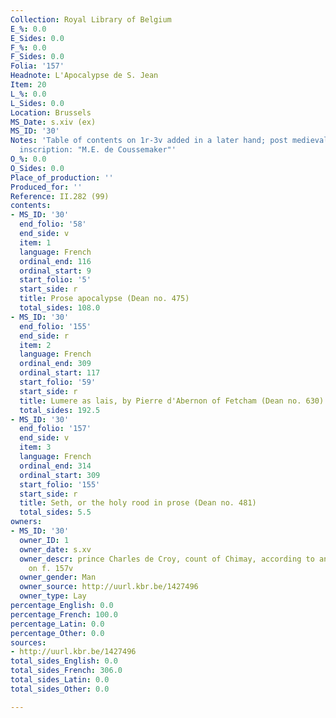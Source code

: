 ```yaml
---
Collection: Royal Library of Belgium
E_%: 0.0
E_Sides: 0.0
F_%: 0.0
F_Sides: 0.0
Folia: '157'
Headnote: L'Apocalypse de S. Jean
Item: 20
L_%: 0.0
L_Sides: 0.0
Location: Brussels
MS_Date: s.xiv (ex)
MS_ID: '30'
Notes: 'Table of contents on 1r-3v added in a later hand; post medieval owner ex-libris
  inscription: "M.E. de Coussemaker"'
O_%: 0.0
O_Sides: 0.0
Place_of_production: ''
Produced_for: ''
Reference: II.282 (99)
contents:
- MS_ID: '30'
  end_folio: '58'
  end_side: v
  item: 1
  language: French
  ordinal_end: 116
  ordinal_start: 9
  start_folio: '5'
  start_side: r
  title: Prose apocalypse (Dean no. 475)
  total_sides: 108.0
- MS_ID: '30'
  end_folio: '155'
  end_side: r
  item: 2
  language: French
  ordinal_end: 309
  ordinal_start: 117
  start_folio: '59'
  start_side: r
  title: Lumere as lais, by Pierre d'Abernon of Fetcham (Dean no. 630)
  total_sides: 192.5
- MS_ID: '30'
  end_folio: '157'
  end_side: v
  item: 3
  language: French
  ordinal_end: 314
  ordinal_start: 309
  start_folio: '155'
  start_side: r
  title: Seth, or the holy rood in prose (Dean no. 481)
  total_sides: 5.5
owners:
- MS_ID: '30'
  owner_ID: 1
  owner_date: s.xv
  owner_descr: prince Charles de Croy, count of Chimay, according to an inscription
    on f. 157v
  owner_gender: Man
  owner_source: http://uurl.kbr.be/1427496
  owner_type: Lay
percentage_English: 0.0
percentage_French: 100.0
percentage_Latin: 0.0
percentage_Other: 0.0
sources:
- http://uurl.kbr.be/1427496
total_sides_English: 0.0
total_sides_French: 306.0
total_sides_Latin: 0.0
total_sides_Other: 0.0

---
```

